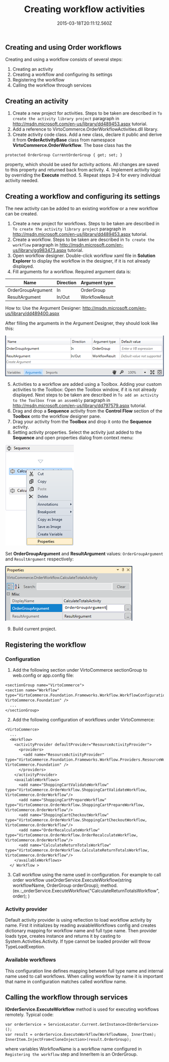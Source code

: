﻿---
title: Creating workflow activities
description: Creating workflow activities
layout: docs
date: 2015-03-18T20:11:12.560Z
priority: 3
---
## Creating and using Order workflows

Creating and using a workflow consists of several steps:

1. Creating an activity
2. Creating a workflow and configuring its settings
3. Registering the workflow
4. Calling the workflow through services

## Creating an activity

1. Create a new project for activities. Steps to be taken are described in `To create the activity library project` paragraph in <a href="http://msdn.microsoft.com/en-us/library/dd489453.aspx" rel="nofollow">http://msdn.microsoft.com/en-us/library/dd489453.aspx</a> tutorial.
2. Add a reference to VirtoCommerce.OrderWorkflowActivities.dll library.
3. Create activity code class. Add a new class, declare it public and derive it from **OrderActivityBase** class from namespace **VirtoCommerce.OrderWorkflow**. The base class has the
  ```
  protected OrderGroup CurrentOrderGroup { get; set; }
  ```
  property, which should be used for activity actions. All changes are saved to this property and returned back from activity.
4. Implement activity logic by overriding the **Execute** method.
5. Repeat steps 3-4 for every individual activity needed.

## Creating a workflow and configuring its settings

The new activity can be added to an existing workflow or a new workflow can be created.

1. Create a new project for workflows. Steps to be taken are described in `To create the activity library project` paragraph in <a href="http://msdn.microsoft.com/en-us/library/dd489453.aspx" rel="nofollow">http://msdn.microsoft.com/en-us/library/dd489453.aspx</a> tutorial.
2. Create a workflow. Steps to be taken are described in `To create the workflow` paragraph in <a href="http://msdn.microsoft.com/en-us/library/gg983473.aspx" rel="nofollow">http://msdn.microsoft.com/en-us/library/gg983473.aspx</a> tutorial.
3. Open workflow designer. Double-click workflow xaml file in **Solution Explorer** to display the workflow in the designer, if it is not already displayed.
4. Fill arguments for a workflow. Required argument data is:

|Name|Direction|Argument type|
|----|---------|-------------|
|OrderGroupArgument|In|OrderGroup|
|ResultArgument|In/Out|WorkflowResult

How to: Use the Argument Designer: <a href="http://msdn.microsoft.com/en-us/library/dd489400.aspx" rel="nofollow">http://msdn.microsoft.com/en-us/library/dd489400.aspx</a>

After filling the arguments in the Argument Designer, they should look like this:

<img src="../../../assets/images/docs/tutorial0.png" />

5. Activities to a workflow are added using a Toolbox. Adding your custom activities to the Toolbox: Open the Toolbox window, if it is not already displayed. Next steps to be taken are described in `To add an activity to the Toolbox from an assembly` paragraph in <a href="http://msdn.microsoft.com/en-us/library/dd797579.aspx" rel="nofollow">http://msdn.microsoft.com/en-us/library/dd797579.aspx</a> tutorial.
6. Drag and drop a **Sequence** activity from the **Control Flow** section of the **Toolbox** onto the workflow designer pane.
7. Drag your activity from the **Toolbox** and drop it onto the **Sequence** activity.
8. Setting activity properties. Select the activity just added to the **Sequence** and open properties dialog from context menu:

<img src="../../../assets/images/docs/tutorial1.png" />

Set **OrderGroupArgument** and **ResultArgument** values: `OrderGroupArgument` and `ResultArgument` respectively:

<img src="../../../assets/images/docs/tutorial2.png" />

9. Build current project.

## Registering the workflow

### Configuration

1. Add the following section under VirtoCommerce sectionGroup to web.config or app.config file:
  ```
  <sectionGroup name="VirtoCommerce">
  <section name="Workflow" type="VirtoCommerce.Foundation.Frameworks.Workflow.WorkflowConfiguration, VirtoCommerce.Foundation" />
    ...
  </sectionGroup>
  ```
2. Add the following configuration of workflows under VirtoCommerce:
  ```
  <VirtoCommerce>
    ...
    <Workflow>
      <activityProvider defaultProvider="ResourceActivityProvider">
        <providers>
          <add name="ResourceActivityProvider" type="VirtoCommerce.Foundation.Frameworks.Workflow.Providers.ResourceWorkflowActivityProvider, VirtoCommerce.Foundation" />
        </providers>
      </activityProvider>
      <availableWorkflows>
        <add name="ShoppingCartValidateWorkflow" type="VirtoCommerce.OrderWorkflow.ShoppingCartValidateWorkflow, VirtoCommerce.OrderWorkflow"/>
        <add name="ShoppingCartPrepareWorkflow" type="VirtoCommerce.OrderWorkflow.ShoppingCartPrepareWorkflow, VirtoCommerce.OrderWorkflow"/>
        <add name="ShoppingCartCheckoutWorkflow" type="VirtoCommerce.OrderWorkflow.ShoppingCartCheckoutWorkflow, VirtoCommerce.OrderWorkflow"/>
        <add name="OrderRecalculateWorkflow" type="VirtoCommerce.OrderWorkflow.OrderRecalculateWorkflow, VirtoCommerce.OrderWorkflow"/>
        <add name="CalculateReturnTotalsWorkflow" type="VirtoCommerce.OrderWorkflow.CalculateReturnTotalsWorkflow, VirtoCommerce.OrderWorkflow"/>
      </availableWorkflows>
    </ Workflow >
  ```
3. Call workflow using the name used in configuration.  For example to call order workflow useOrderService.ExecuteWorkflow(string workflowName, OrderGroup orderGroup); method.  (ex.:_orderService.ExecuteWorkflow("CalculateReturnTotalsWorkflow", order); )

### Activity provider

Default activity provider is using reflection to load workflow activity by name. First it initializes by reading avaiableWorkflows config and creates dictionary mapping for workflow name and full type name. Then provider loads type, creates instance and returns it by casting to System.Activities.Activity. If type cannot be loaded provider will throw TypeLoadExeption.

### Available workflows

This configuration line defines mapping between full type name and internal name used to call workflows. When calling workflow by name it is important that name in configuration matches called workflow name.

## Calling the workflow through services

**IOrderService.ExecuteWorkflow** method is used for executing workflows remotely. Typical code:

```
var orderService = ServiceLocator.Current.GetInstance<IOrderService>();
var result = orderService.ExecuteWorkflow(WorkflowName, InnerItem);
InnerItem.InjectFrom<CloneInjection>(result.OrderGroup);
```

where variables WorkflowName is a workflow name configured in `Registering the workflow` step and InnerItem is an OrderGroup.
